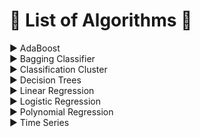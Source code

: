 # :large_blue_diamond: List of Algorithms :large_blue_diamond:
:arrow_forward: AdaBoost  
:arrow_forward: Bagging Classifier  
:arrow_forward: Classification Cluster  
:arrow_forward: Decision Trees    
:arrow_forward: Linear Regression  
:arrow_forward: Logistic Regression  
:arrow_forward: Polynomial Regression  
:arrow_forward: Time Series
